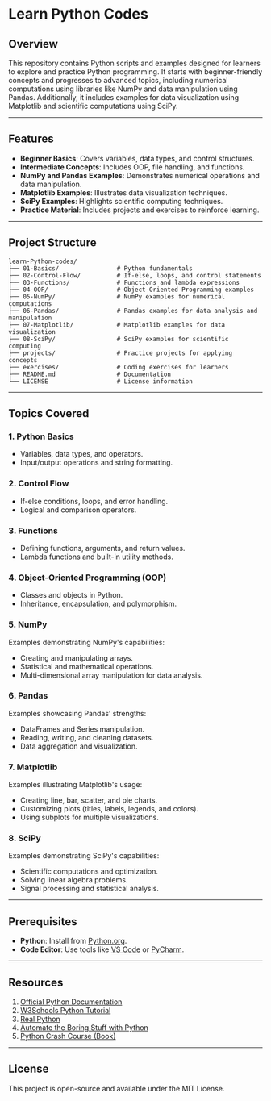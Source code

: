 # Learn Python Codes

## Overview
This repository contains Python scripts and examples designed for learners to explore and practice Python programming. It starts with beginner-friendly concepts and progresses to advanced topics, including numerical computations using libraries like NumPy and data manipulation using Pandas. Additionally, it includes examples for data visualization using Matplotlib and scientific computations using SciPy.

---

## Features
- **Beginner Basics**: Covers variables, data types, and control structures.  
- **Intermediate Concepts**: Includes OOP, file handling, and functions.  
- **NumPy and Pandas Examples**: Demonstrates numerical operations and data manipulation.  
- **Matplotlib Examples**: Illustrates data visualization techniques.  
- **SciPy Examples**: Highlights scientific computing techniques.  
- **Practice Material**: Includes projects and exercises to reinforce learning.  

---

## Project Structure
```
learn-Python-codes/  
├── 01-Basics/                # Python fundamentals  
├── 02-Control-Flow/          # If-else, loops, and control statements  
├── 03-Functions/             # Functions and lambda expressions  
├── 04-OOP/                   # Object-Oriented Programming examples  
├── 05-NumPy/                 # NumPy examples for numerical computations  
├── 06-Pandas/                # Pandas examples for data analysis and manipulation  
├── 07-Matplotlib/            # Matplotlib examples for data visualization  
├── 08-SciPy/                 # SciPy examples for scientific computing  
├── projects/                 # Practice projects for applying concepts  
├── exercises/                # Coding exercises for learners  
├── README.md                 # Documentation  
└── LICENSE                   # License information  
```

---

## Topics Covered

### 1. Python Basics
- Variables, data types, and operators.  
- Input/output operations and string formatting.  

### 2. Control Flow
- If-else conditions, loops, and error handling.  
- Logical and comparison operators.  

### 3. Functions
- Defining functions, arguments, and return values.  
- Lambda functions and built-in utility methods.  

### 4. Object-Oriented Programming (OOP)
- Classes and objects in Python.  
- Inheritance, encapsulation, and polymorphism.  

### 5. NumPy
Examples demonstrating NumPy's capabilities:  
- Creating and manipulating arrays.  
- Statistical and mathematical operations.  
- Multi-dimensional array manipulation for data analysis.  

### 6. Pandas
Examples showcasing Pandas’ strengths:  
- DataFrames and Series manipulation.  
- Reading, writing, and cleaning datasets.  
- Data aggregation and visualization.  

### 7. Matplotlib
Examples illustrating Matplotlib's usage:  
- Creating line, bar, scatter, and pie charts.  
- Customizing plots (titles, labels, legends, and colors).  
- Using subplots for multiple visualizations.  

### 8. SciPy
Examples demonstrating SciPy's capabilities:  
- Scientific computations and optimization.  
- Solving linear algebra problems.  
- Signal processing and statistical analysis.  

---

## Prerequisites
- **Python**: Install from [Python.org](https://www.python.org/downloads/).  
- **Code Editor**: Use tools like [VS Code](https://code.visualstudio.com/) or [PyCharm](https://www.jetbrains.com/pycharm/).  

---

## Resources

1. [Official Python Documentation](https://docs.python.org/3/)  
2. [W3Schools Python Tutorial](https://www.w3schools.com/python/)  
3. [Real Python](https://realpython.com/)  
4. [Automate the Boring Stuff with Python](https://automatetheboringstuff.com/)  
5. [Python Crash Course (Book)](https://ehmatthes.github.io/pcc/)  

---

## License
This project is open-source and available under the MIT License.
